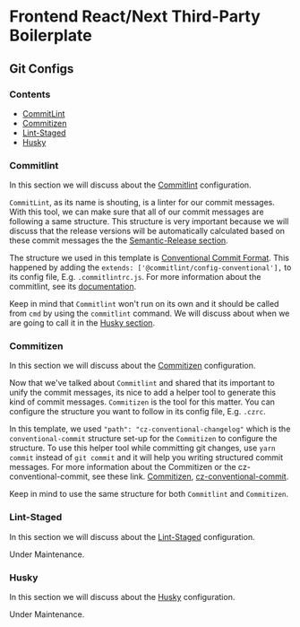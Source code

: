 # Frontend React/Next Third-Party Boilerplate

## Git Configs

### Contents

- [CommitLint](#commitlint)
- [Commitizen](#commitizen)
- [Lint-Staged](#lint-staged)
- [Husky](#husky)

### Commitlint

In this section we will discuss about the [Commitlint](https://commitlint.js.org) configuration.

`CommitLint`, as its name is shouting, is a linter for our commit messages. With this tool, we can make sure that all of our commit messages are following a same structure. This structure is very important because we will discuss that the release versions will be automatically calculated based on these commit messages the the [Semantic-Release section](SemanticRelease.README.md).

The structure we used in this template is [Conventional Commit Format](https://www.conventionalcommits.org/en/v1.0.0/). This happened by adding the `extends: ['@commitlint/config-conventional'],` to its config file, E.g. `.commitlintrc.js`. For more information about the commitlint, see its [documentation](https://commitlint.js.org).

Keep in mind that `Commitlint` won't run on its own and it should be called from `cmd` by using the `commitlint` command. We will discuss about when we are going to call it in the [Husky section](#husky).

### Commitizen

In this section we will discuss about the [Commitizen](https://github.com/commitizen/cz-cli) configuration.

Now that we've talked about `Commitlint` and shared that its important to unify the commit messages, its nice to add a helper tool to generate this kind of commit messages. `Commitizen` is the tool for this matter. You can configure the structure you want to follow in its config file, E.g. `.czrc`.

In this template, we used `"path": "cz-conventional-changelog"` which is the `conventional-commit` structure set-up for the `Commitizen` to configure the structure. To use this helper tool while committing git changes, use `yarn commit` instead of `git commit` and it will help you writing structured commit messages. For more information about the Commitizen or the cz-conventional-commit, see these link. [Commitizen](https://github.com/commitizen/cz-cli), [cz-conventional-commit](https://github.com/commitizen/cz-conventional-changelog).

Keep in mind to use the same structure for both `Commitlint` and `Commitizen`.

### Lint-Staged

In this section we will discuss about the [Lint-Staged](https://github.com/lint-staged/lint-staged) configuration.

Under Maintenance.

### Husky

In this section we will discuss about the [Husky](https://github.com/typicode/husky) configuration.

Under Maintenance.
